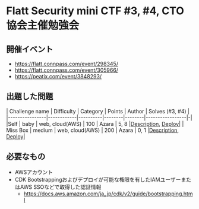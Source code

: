 # Flatt Security mini CTF #3, #4, CTO協会主催勉強会

## 開催イベント
- https://flatt.connpass.com/event/298345/
- https://flatt.connpass.com/event/305966/
- https://peatix.com/event/3848293/

## 出題した問題
| Challenge name | Difficulty | Category | Points | Author | Solves (#3, #4) |
|----------------|------------|----------|--------|--------|-----------------|-|
|Self           | baby       | web, cloud(AWS)      | 100    | Azara  | 5, 8            |[Description](./001/_chal/001.yml), [Deploy](./001/src/README.md)|
| Miss Box       | medium     | web, cloud(AWS)      | 200    | Azara  | 0, 1            |[Description](./002/_chal/002.yml), [Deploy](./002/src/README.md)|

## 必要なもの

- AWSアカウント
- CDK Bootstrappingおよびデプロイが可能な権限を有したIAMユーザーまたはAWS SSOなどで取得した認証情報
  - https://docs.aws.amazon.com/ja_jp/cdk/v2/guide/bootstrapping.html